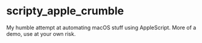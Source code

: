 # scripty_apple_crumble
My humble attempt at automating macOS stuff using AppleScript. More of a demo, use at your own risk.
